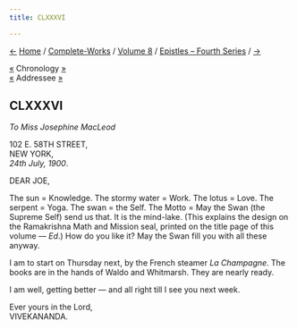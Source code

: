 ```yaml
---
title: CLXXXVI

---
```

<div>

[←](185_joe.htm) [Home](../../../index.htm) /
[Complete-Works](../../complete_works.htm) / [Volume
8](../volume_8_contents.htm) / [Epistles – Fourth
Series](epistles_fourth_series_contents.htm) / [→](187_turiyananda.htm)

  

[«](185_joe.htm) Chronology
[»](../../volume_9/letters_fifth_series/178_abhedananda.htm)  
[«](185_joe.htm) Addressee [»](196_joe.htm)

## CLXXXVI

*To Miss Josephine MacLeod*

102 E. 58TH STREET,  
NEW YORK,  
*24th July, 1900*.

DEAR JOE,

The sun = Knowledge. The stormy water = Work. The lotus = Love. The
serpent = Yoga. The swan = the Self. The Motto = May the Swan (the
Supreme Self) send us that. It is the mind-lake. (This explains the
design on the Ramakrishna Math and Mission seal, printed on the title
page of this volume — *Ed*.) How do you like it? May the Swan fill you
with all these anyway.

I am to start on Thursday next, by the French steamer *La Champagne*.
The books are in the hands of Waldo and Whitmarsh. They are nearly
ready.

I am well, getting better — and all right till I see you next week.

Ever yours in the Lord,  
VIVEKANANDA.

</div>
